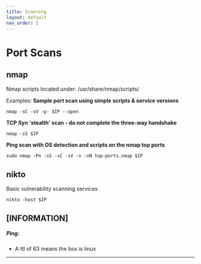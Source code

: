 ```yaml
---
title: Scanning
layout: default
nav_order: 2
---
```



# Port Scans
## nmap
Nmap scripts located under: /usr/share/nmap/scripts/

Examples:
<b> Sample port scan using simple scripts & service versions </b>
```
nmap -sC -sV -p- $IP --open
```
<b> TCP Syn 'stealth' scan - do not complete the three-way handshake </b>
```
nmap -sS $IP
```
<b> Ping scan with OS detection and scripts on the nmap top ports </b>
```
sudo nmap -Pn -sS -sC -sV -v -oN top-ports.nmap $IP
```

## nikto
Basic vulnerability scanning services
```
nikto -host $IP
```

## [INFORMATION]
##### Ping:
- A ttl of 63 means the box is linux


----

[^1]: [It can take up to 10 minutes for changes to your site to publish after you push the changes to GitHub](https://docs.github.com/en/pages/setting-up-a-github-pages-site-with-jekyll/creating-a-github-pages-site-with-jekyll#creating-your-site).

[Just the Docs]: https://just-the-docs.github.io/just-the-docs/
[GitHub Pages]: https://docs.github.com/en/pages
[README]: https://github.com/just-the-docs/just-the-docs-template/blob/main/README.md
[Jekyll]: https://jekyllrb.com
[GitHub Pages / Actions workflow]: https://github.blog/changelog/2022-07-27-github-pages-custom-github-actions-workflows-beta/
[use this template]: https://github.com/just-the-docs/just-the-docs-template/generate
